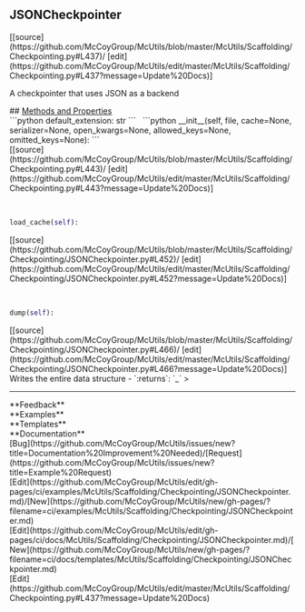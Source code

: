 ## <a id="McUtils.Scaffolding.Checkpointing.JSONCheckpointer">JSONCheckpointer</a> 

<div class="docs-source-link" markdown="1">
[[source](https://github.com/McCoyGroup/McUtils/blob/master/McUtils/Scaffolding/Checkpointing.py#L437)/
[edit](https://github.com/McCoyGroup/McUtils/edit/master/McUtils/Scaffolding/Checkpointing.py#L437?message=Update%20Docs)]
</div>

A checkpointer that uses JSON as a backend







<div class="collapsible-section">
 <div class="collapsible-section collapsible-section-header" markdown="1">
## <a class="collapse-link" data-toggle="collapse" href="#methods" markdown="1"> Methods and Properties</a> <a class="float-right" data-toggle="collapse" href="#methods"><i class="fa fa-chevron-down"></i></a>
 </div>
 <div class="collapsible-section collapsible-section-body collapse show" id="methods" markdown="1">
 ```python
default_extension: str
```
<a id="McUtils.Scaffolding.Checkpointing.JSONCheckpointer.__init__" class="docs-object-method">&nbsp;</a> 
```python
__init__(self, file, cache=None, serializer=None, open_kwargs=None, allowed_keys=None, omitted_keys=None): 
```
<div class="docs-source-link" markdown="1">
[[source](https://github.com/McCoyGroup/McUtils/blob/master/McUtils/Scaffolding/Checkpointing.py#L443)/
[edit](https://github.com/McCoyGroup/McUtils/edit/master/McUtils/Scaffolding/Checkpointing.py#L443?message=Update%20Docs)]
</div>


<a id="McUtils.Scaffolding.Checkpointing.JSONCheckpointer.load_cache" class="docs-object-method">&nbsp;</a> 
```python
load_cache(self): 
```
<div class="docs-source-link" markdown="1">
[[source](https://github.com/McCoyGroup/McUtils/blob/master/McUtils/Scaffolding/Checkpointing/JSONCheckpointer.py#L452)/
[edit](https://github.com/McCoyGroup/McUtils/edit/master/McUtils/Scaffolding/Checkpointing/JSONCheckpointer.py#L452?message=Update%20Docs)]
</div>


<a id="McUtils.Scaffolding.Checkpointing.JSONCheckpointer.dump" class="docs-object-method">&nbsp;</a> 
```python
dump(self): 
```
<div class="docs-source-link" markdown="1">
[[source](https://github.com/McCoyGroup/McUtils/blob/master/McUtils/Scaffolding/Checkpointing/JSONCheckpointer.py#L466)/
[edit](https://github.com/McCoyGroup/McUtils/edit/master/McUtils/Scaffolding/Checkpointing/JSONCheckpointer.py#L466?message=Update%20Docs)]
</div>
Writes the entire data structure
  - `:returns`: `_`
    >
 </div>
</div>












---


<div markdown="1" class="text-secondary">
<div class="container">
  <div class="row">
   <div class="col" markdown="1">
**Feedback**   
</div>
   <div class="col" markdown="1">
**Examples**   
</div>
   <div class="col" markdown="1">
**Templates**   
</div>
   <div class="col" markdown="1">
**Documentation**   
</div>
   <div class="col" markdown="1">
   
</div>
   <div class="col" markdown="1">
   
</div>
   <div class="col" markdown="1">
   
</div>
</div>
  <div class="row">
   <div class="col" markdown="1">
[Bug](https://github.com/McCoyGroup/McUtils/issues/new?title=Documentation%20Improvement%20Needed)/[Request](https://github.com/McCoyGroup/McUtils/issues/new?title=Example%20Request)   
</div>
   <div class="col" markdown="1">
[Edit](https://github.com/McCoyGroup/McUtils/edit/gh-pages/ci/examples/McUtils/Scaffolding/Checkpointing/JSONCheckpointer.md)/[New](https://github.com/McCoyGroup/McUtils/new/gh-pages/?filename=ci/examples/McUtils/Scaffolding/Checkpointing/JSONCheckpointer.md)   
</div>
   <div class="col" markdown="1">
[Edit](https://github.com/McCoyGroup/McUtils/edit/gh-pages/ci/docs/McUtils/Scaffolding/Checkpointing/JSONCheckpointer.md)/[New](https://github.com/McCoyGroup/McUtils/new/gh-pages/?filename=ci/docs/templates/McUtils/Scaffolding/Checkpointing/JSONCheckpointer.md)   
</div>
   <div class="col" markdown="1">
[Edit](https://github.com/McCoyGroup/McUtils/edit/master/McUtils/Scaffolding/Checkpointing.py#L437?message=Update%20Docs)   
</div>
   <div class="col" markdown="1">
   
</div>
   <div class="col" markdown="1">
   
</div>
   <div class="col" markdown="1">
   
</div>
</div>
</div>
</div>